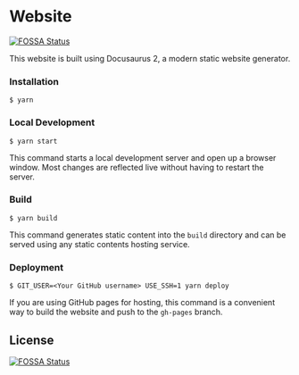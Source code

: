 # Website
[![FOSSA Status](https://app.fossa.io/api/projects/git%2Bgithub.com%2FComputerization%2Fdocusaurus.svg?type=shield)](https://app.fossa.io/projects/git%2Bgithub.com%2FComputerization%2Fdocusaurus?ref=badge_shield)


This website is built using Docusaurus 2, a modern static website generator.

### Installation

```
$ yarn
```

### Local Development

```
$ yarn start
```

This command starts a local development server and open up a browser window. Most changes are reflected live without having to restart the server.

### Build

```
$ yarn build
```

This command generates static content into the `build` directory and can be served using any static contents hosting service.

### Deployment

```
$ GIT_USER=<Your GitHub username> USE_SSH=1 yarn deploy
```

If you are using GitHub pages for hosting, this command is a convenient way to build the website and push to the `gh-pages` branch.


## License
[![FOSSA Status](https://app.fossa.io/api/projects/git%2Bgithub.com%2FComputerization%2Fdocusaurus.svg?type=large)](https://app.fossa.io/projects/git%2Bgithub.com%2FComputerization%2Fdocusaurus?ref=badge_large)